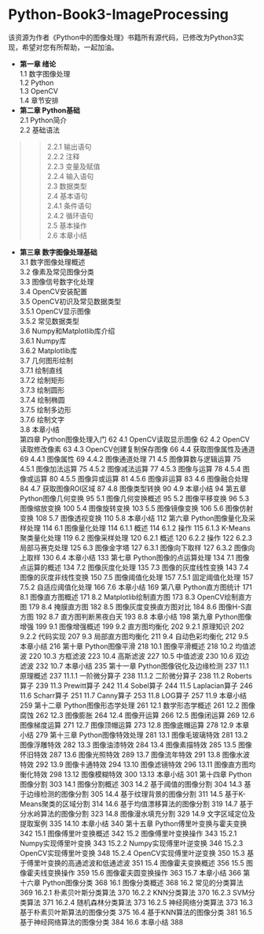 # Python-Book3-ImageProcessing
该资源为作者《Python中的图像处理》书籍所有源代码，已修改为Python3实现，希望对您有所帮助，一起加油。


- **第一章 绪论** <br />
1.1 数字图像处理 <br />
1.2 Python <br />
1.3 OpenCV <br />
1.4 章节安排 <br />
- **第二章 Python基础** <br />
2.1 Python简介 <br />
2.2 基础语法 <br />
>> 2.2.1 输出语句 <br />
>> 2.2.2 注释 <br />
>> 2.2.3 变量及赋值 <br />
>> 2.2.4 输入语句 <br />
2.3 数据类型 <br />
2.4 基本语句 <br />
2.4.1 条件语句 <br />
2.4.2 循环语句 <br />
2.5 基本操作 <br />
2.6 本章小结 <br />
- **第三章 数字图像处理基础**  <br />
3.1 数字图像处理概述 <br />
3.2 像素及常见图像分类 <br />
3.3 图像信号数字化处理 <br />
3.4 OpenCV安装配置 <br />
3.5 OpenCV初识及常见数据类型 <br />
3.5.1 OpenCV显示图像 <br />
3.5.2 常见数据类型 <br />
3.6 Numpy和Matplotlib库介绍 <br />
3.6.1 Numpy库 <br />
3.6.2 Matplotlib库 <br />
3.7 几何图形绘制 <br />
3.7.1 绘制直线 <br />
3.7.2 绘制矩形 <br />
3.7.3 绘制圆形 <br />
3.7.4 绘制椭圆 <br />
3.7.5 绘制多边形 <br />
3.7.6 绘制文字 <br />
3.8 本章小结 <br />
第四章 Python图像处理入门	62
4.1 OpenCV读取显示图像	62
4.2 OpenCV读取修改像素	63
4.3 OpenCV创建复制保存图像	66
4.4 获取图像属性及通道	69
4.4.1 图像属性	69
4.4.2 图像通道处理	71
4.5 图像算数与逻辑运算	75
4.5.1 图像加法运算	75
4.5.2 图像减法运算	77
4.5.3 图像与运算	78
4.5.4 图像或运算	80
4.5.5 图像异或运算	81
4.5.6 图像非运算	83
4.6 图像融合处理	84
4.7 获取图像ROI区域	87
4.8 图像类型转换	90
4.9 本章小结	94
第五章 Python图像几何变换	95
5.1 图像几何变换概述	95
5.2 图像平移变换	96
5.3 图像缩放变换	100
5.4 图像旋转变换	103
5.5 图像镜像变换	106
5.6 图像仿射变换	108
5.7 图像透视变换	110
5.8 本章小结	112
第六章 Python图像量化及采样处理	114
6.1 图像量化处理	114
6.1.1 概述	114
6.1.2 操作	115
6.1.3 K-Means聚类量化处理	119
6.2 图像采样处理	120
6.2.1 概述	120
6.2.2 操作	122
6.2.3 局部马赛克处理	125
6.3 图像金字塔	127
6.3.1 图像向下取样	127
6.3.2 图像向上取样	130
6.4 本章小结	133
第七章 Python图像的点运算处理	134
7.1 图像点运算的概述	134
7.2 图像灰度化处理	135
7.3 图像的灰度线性变换	143
7.4 图像的灰度非线性变换	150
7.5 图像阈值化处理	157
7.5.1 固定阈值化处理	157
7.5.2 自适应阈值化处理	166
7.6 本章小结	169
第八章 Python直方图统计	171
8.1 图像直方图概述	171
8.2 Matplotlib绘制直方图	173
8.3 OpenCV绘制直方图	179
8.4 掩膜直方图	182
8.5 图像灰度变换直方图对比	184
8.6 图像H-S直方图	192
8.7 直方图判断黑夜白天	193
8.8 本章小结	198
第九章 Python图像增强	199
9.1 图像增强概述	199
9.2 直方图均衡化	202
9.2.1 原理知识	202
9.2.2 代码实现	207
9.3 局部直方图均衡化	211
9.4 自动色彩均衡化	212
9.5 本章小结	216
第十章 Python图像平滑	218
10.1 图像平滑概述	218
10.2 均值滤波	220
10.3 方框滤波	223
10.4 高斯滤波	227
10.5 中值滤波	230
10.6 双边滤波	232
10.7 本章小结	235
第十一章 Python图像锐化及边缘检测	237
11.1 原理概述	237
11.1.1 一阶微分算子	238
11.1.2 二阶微分算子	238
11.2 Roberts算子	239
11.3 Prewitt算子	242
11.4 Sobel算子	244
11.5 Laplacian算子	246
11.6 Scharr算子	251
11.7 Canny算子	253
11.8 LOG算子	257
11.9 本章小结	259
第十二章 Python图像形态学处理	261
12.1 数学形态学概述	261
12.2 图像腐蚀	262
12.3 图像膨胀	264
12.4 图像开运算	266
12.5 图像闭运算	269
12.6 图像梯度运算	271
12.7 图像顶帽运算	273
12.8 图像底帽运算	278
12.9 本章小结	279
第十三章 Python图像特效处理	281
13.1 图像毛玻璃特效	281
13.2 图像浮雕特效	282
13.3 图像油漆特效	284
13.4 图像素描特效	285
13.5 图像怀旧特效	287
13.6 图像光照特效	289
13.7 图像流年特效	291
13.8 图像水波特效	292
13.9 图像卡通特效	294
13.10 图像滤镜特效	296
13.11 图像直方图均衡化特效	298
13.12 图像模糊特效	300
13.13 本章小结	301
第十四章 Python图像分割	303
14.1 图像分割概述	303
14.2 基于阈值的图像分割	304
14.3 基于边缘检测的图像分割	305
14.4 基于纹理背景的图像分割	311
14.5 基于K-Means聚类的区域分割	314
14.6 基于均值漂移算法的图像分割	319
14.7 基于分水岭算法的图像分割	323
14.8 图像漫水填充分割	329
14.9 文字区域定位及提取案例	335
14.10 本章小结	340
第十五章 Python傅里叶变换与霍夫变换	342
15.1 图像傅里叶变换概述	342
15.2 图像傅里叶变换操作	343
15.2.1 Numpy实现傅里叶变换	343
15.2.2 Numpy实现傅里叶逆变换	346
15.2.3 OpenCV实现傅里叶变换	348
15.2.4 OpenCV实现傅里叶逆变换	350
15.3 基于傅里叶变换的高通滤波和低通滤波	351
15.4 图像霍夫变换概述	356
15.5 图像霍夫线变换操作	359
15.6 图像霍夫圆变换操作	363
15.7 本章小结	366
第十六章 Python图像分类	368
16.1 图像分类概述	368
16.2 常见的分类算法	369
16.2.1 朴素贝叶斯分类算法	370
16.2.2 KNN分类算法	370
16.2.3 SVM分类算法	371
16.2.4 随机森林分类算法	373
16.2.5 神经网络分类算法	373
16.3 基于朴素贝叶斯算法的图像分类	375
16.4 基于KNN算法的图像分类	381
16.5 基于神经网络算法的图像分类	384
16.6 本章小结	388


